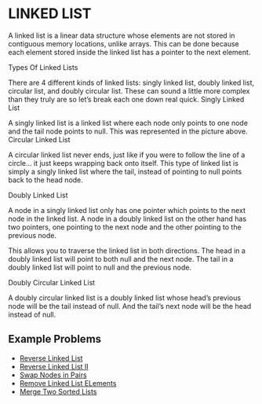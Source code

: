 # LINKED LIST #

A linked list is a linear data structure whose elements are not stored in contiguous memory locations, unlike arrays. This can be done because each element stored inside the linked list has a pointer to the next element.

Types Of Linked Lists

There are 4 different kinds of linked lists: singly linked list, doubly linked list, circular list, and doubly circular list. These can sound a little more complex than they truly are so let’s break each one down real quick.
Singly Linked List

A singly linked list is a linked list where each node only points to one node and the tail node points to null. This was represented in the picture above.
Circular Linked List

A circular linked list never ends, just like if you were to follow the line of a circle… it just keeps wrapping back onto itself. This type of linked list is simply a singly linked list where the tail, instead of pointing to null points back to the head node.

Doubly Linked List

A node in a singly linked list only has one pointer which points to the next node in the linked list. A node in a doubly linked list on the other hand has two pointers, one pointing to the next node and the other pointing to the previous node.

This allows you to traverse the linked list in both directions. The head in a doubly linked list will point to both null and the next node. The tail in a doubly linked list will point to null and the previous node.

Doubly Circular Linked List

A doubly circular linked list is a doubly linked list whose head’s previous node will be the tail instead of null. And the tail’s next node will be the head instead of null.

## Example Problems ##

- [Reverse Linked List](https://leetcode.com/problems/reverse-linked-list/)
- [Reverse Linked List II](https://leetcode.com/problems/reverse-linked-list-ii/)
- [Swap Nodes in Pairs](https://leetcode.com/problems/swap-nodes-in-pairs/)
- [Remove Linked List ELements](https://leetcode.com/problems/remove-linked-list-elements/)
- [Merge Two Sorted Lists](https://leetcode.com/problems/merge-two-sorted-lists/)
